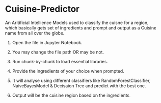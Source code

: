 # Cuisine-Predictor
An Aritificial Intellience Models used to classify the cuisne for a region, 
which basically gets set of ingredients and prompt and output as a Cuisine name from all over the globe.


1. Open the file in Jupyter Notebook.

2. You may change the file path OR may be not.

3. Run chunk-by-chunk to load essential libraries.

4. Provide the ingredients of your choice when prompted.

5. It will analyse using different classifiers like RandomForestClassifier, NaiveBayesModel & Decisaion Tree and predict with the best one.

6. Output will be the cuisine region based on the ingredients.
